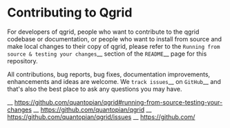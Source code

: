 Contributing to Qgrid
=======================

For developers of qgrid, people who want to contribute to the qgrid codebase or documentation, or people who want
to install from source and make local changes to their copy of qgrid, please refer to the
`Running from source & testing your changes`__ section of the `README`__ page for this repository.

All contributions, bug reports, bug fixes, documentation improvements, enhancements and ideas are welcome.
We `track issues`__ on `GitHub`__ and that's also the best place to ask any questions you may have.

__ https://github.com/quantopian/qgrid#running-from-source-testing-your-changes
__ https://github.com/quantopian/qgrid
__ https://github.com/quantopian/qgrid/issues
__ https://github.com/
